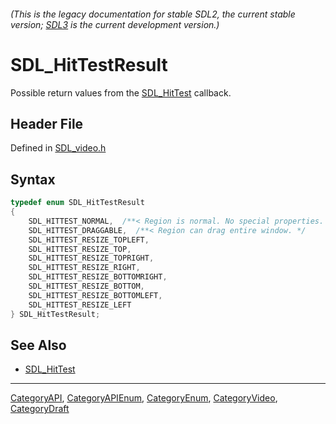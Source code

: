 ###### (This is the legacy documentation for stable SDL2, the current stable version; [SDL3](https://wiki.libsdl.org/SDL3/) is the current development version.)
# SDL_HitTestResult

Possible return values from the [SDL_HitTest](SDL_HitTest) callback.

## Header File

Defined in [SDL_video.h](https://github.com/libsdl-org/SDL/blob/SDL2/include/SDL_video.h)

## Syntax

```c
typedef enum SDL_HitTestResult
{
    SDL_HITTEST_NORMAL,  /**< Region is normal. No special properties. */
    SDL_HITTEST_DRAGGABLE,  /**< Region can drag entire window. */
    SDL_HITTEST_RESIZE_TOPLEFT,
    SDL_HITTEST_RESIZE_TOP,
    SDL_HITTEST_RESIZE_TOPRIGHT,
    SDL_HITTEST_RESIZE_RIGHT,
    SDL_HITTEST_RESIZE_BOTTOMRIGHT,
    SDL_HITTEST_RESIZE_BOTTOM,
    SDL_HITTEST_RESIZE_BOTTOMLEFT,
    SDL_HITTEST_RESIZE_LEFT
} SDL_HitTestResult;
```

## See Also

* [SDL_HitTest](SDL_HitTest)

----
[CategoryAPI](CategoryAPI), [CategoryAPIEnum](CategoryAPIEnum), [CategoryEnum](CategoryEnum), [CategoryVideo](CategoryVideo), [CategoryDraft](CategoryDraft)


